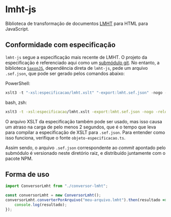 # lmht-js

Biblioteca de transformação de documentos [LMHT](https://github.com/DesignLiquido/LMHT) para HTML para JavaScript.

## Conformidade com especificação 

`lmht-js` segue a especificação mais recente de LMHT. O projeto da especificação é referenciado aqui como um [submódulo git](https://git-scm.com/docs/git-submodule/pt_BR). No entanto, a biblioteca [`SaxonJS`](https://www.npmjs.com/package/saxon-js), dependência direta de `lmht-js`, pede um arquivo `.sef.json`, que pode ser gerado pelos comandos abaixo:

PowerShell:
```powershell
xslt3 -t "-xsl:especificacao/lmht.xslt" "-export:lmht.sef.json" -nogo -relocate
```

bash, zsh:
```sh
xslt3 -t -xsl:especificacao/lmht.xslt -export:lmht.sef.json -nogo -relocate
```

O arquivo XSLT da especificação também pode ser usado, mas isso causa um atraso na carga de pelo menos 2 segundos, que é o tempo que leva para compilar a especificação de XSLT para `.sef.json`. Para entender como isso funciona, verifique o fonte `objeto-especificacao.ts`. 

Assim sendo, o arquivo `.sef.json` correspondente ao _commit_ apontado pelo submódulo é versionado neste diretório raiz, e distribuído juntamente com o pacote NPM.

## Forma de uso

```js
import ConversorLmht from "./conversor-lmht";

const conversorLmht = new ConversorLmht();
conversorLmht.converterPorArquivo("meu-arquivo.lmht").then(resultado => {
    console.log(resultado);
});
```

